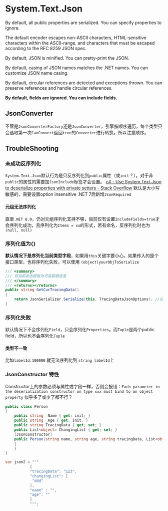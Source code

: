 # System.Text.Json

By default, all public properties are serialized. You can specify properties to ignore.

The default encoder escapes non-ASCII characters, HTML-sensitive characters within the ASCII-range, and characters that must be escaped according to the RFC 8259 JSON spec.

By default, JSON is minified. You can pretty-print the JSON.

By default, casing of JSON names matches the .NET names. You can customize JSON name casing.

By default, circular references are detected and exceptions thrown. You can preserve references and handle circular references.

**By default, fields are ignored. You can include fields.**

## JsonConverter

不管是`JsonConverterFactory`还是`JsonConverter`，引擎按顺序遍历，每个类型只会选取第一次`CanConvert`返回`true`的`Converter`进行转换，所以注意顺序。


## TroubleShooting

### 未成功反序列化
`System.Text.Json`默认行为是只反序列化到`public`属性（或`init`？），对于非`public`的属性的需要加`JsonInclude`标签才会设置。
[c# - Use System.Text.Json to deserialize properties with private setters - Stack Overflow](https://stackoverflow.com/questions/62270834/use-system-text-json-to-deserialize-properties-with-private-setters/67206063#67206063)
默认是大小写敏感的，需要设置option insensitive
.NET 7后新增`JsonRequired`

#### 元组无法序列化

直至`.NET 8.0`，仍对元组序列化支持不够，目前仅有设置`IncludeFields=true`才会序列化成功，且序列化为`Items = xx`的形式，若有命名，反序列化时也为`(null, null)`


### 序列化值为{}

**默认情况下是序列化当前类型字段**，如果用`this`关键字要小心。如果传入的是个接口类型，也将序列化失败，可以使用 `(object)yourObjToSerialize`

```csharp
/// <summary>
/// 将当前状态提取为可追踪链信息
/// </summary>
/// <returns></returns>
public string GetCurTracingData()
{
    return JsonSerializer.Serialize(this, TracingDataJsonOptions); //应改为(object)this
}
```

### 序列化失败

默认情况下不会序列化`Field`，只会序列化`Properties`。而`Tuple`是两个public field，所以也不会序列化`Tuple`

#### 类型不一致

比如`labelId:100000` 就无法序列化到 `string labelId`上

### JsonConstructor 特性

Constructor上的参数必须与属性或字段一样，否则会报错：`Each parameter in the deserialization constructor on type xxx must bind to an object property`
似乎多了或少了都不行？

```csharp
public class Person
{
    public string  Name { get; init; }
    public string  Age { get; init; }
    public string TracingData { get; set; }
    public List<object> ChangingList { get; set; }
    [JsonConstructor]
    public Person(string name, string age, string tracingData, List<object> changingList)
    {
    }
}

var json2 = """
           {
           "tracingData": "123",
           "changingList": [
            "ddd"
           ],
           "name" : "",
           "age": ""
           }
           """;
```
